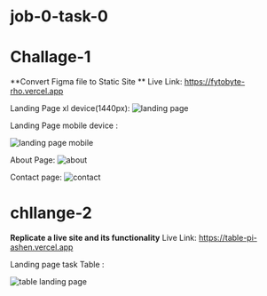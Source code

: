 # job-0-task-0

# Challage-1

  **Convert Figma file to Static Site **
Live Link: https://fytobyte-rho.vercel.app

Landing Page xl device(1440px): 
![landing page](https://github.com/Aahmed-Hossain/Fytobyte/assets/138388233/65f65fe7-11df-427a-a8a6-a54b3140e4a3)

Landing Page mobile device : 

![landing page mobile](https://github.com/Aahmed-Hossain/Fytobyte/assets/138388233/626b8440-1e2d-4b5e-9db8-7b00333efa43)



About Page: 
![about](https://github.com/Aahmed-Hossain/Fytobyte/assets/138388233/b20b7993-fe71-4f0d-bb0b-d4d368d3ec49)

Contact page: 
![contact](https://github.com/Aahmed-Hossain/Fytobyte/assets/138388233/344b14c5-4c10-4292-a9bf-e81b37bc655c)


# chllange-2

  **Replicate a live site and its functionality**
Live Link: https://table-pi-ashen.vercel.app

Landing page task Table :

![table landing page](https://github.com/Aahmed-Hossain/Fytobyte/assets/138388233/901c514d-0c29-4400-87f6-5bb78434f04d)

